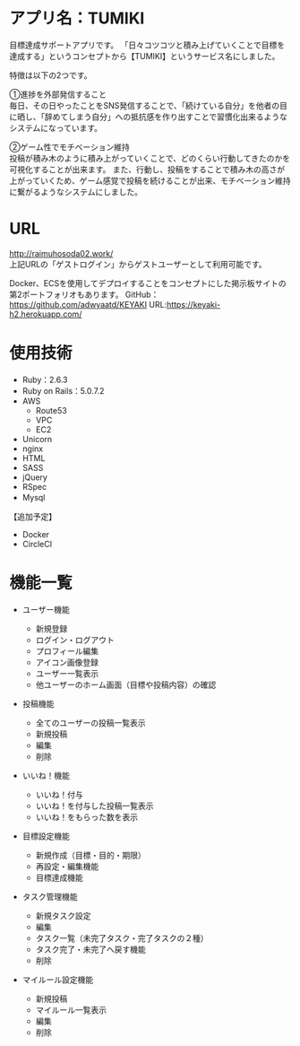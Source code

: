 # アプリ名：TUMIKI
目標達成サポートアプリです。
「日々コツコツと積み上げていくことで目標を達成する」というコンセプトから【TUMIKI】というサービス名にしました。

特徴は以下の2つです。

①進捗を外部発信すること  
毎日、その日やったことをSNS発信することで、「続けている自分」を他者の目に晒し、「辞めてしまう自分」への抵抗感を作り出すことで習慣化出来るようなシステムになっています。

②ゲーム性でモチベーション維持  
投稿が積み木のように積み上がっていくことで、どのくらい行動してきたのかを可視化することが出来ます。
また、行動し、投稿をすることで積み木の高さが上がっていくため、ゲーム感覚で投稿を続けることが出来、モチベーション維持に繋がるようなシステムにしました。

# URL
http://raimuhosoda02.work/  
上記URLの「ゲストログイン」からゲストユーザーとして利用可能です。

Docker、ECSを使用してデプロイすることをコンセプトにした掲示板サイトの第2ポートフォリオもあります。
GitHub：https://github.com/adwyaatd/KEYAKI
URL:https://keyaki-h2.herokuapp.com/

# 使用技術
* Ruby：2.6.3
* Ruby on Rails：5.0.7.2
* AWS
    * Route53
    * VPC
    * EC2
* Unicorn
* nginx
* HTML
* SASS
* jQuery
* RSpec
* Mysql　

【追加予定】

* Docker
* CircleCI

# 機能一覧
* ユーザー機能
    * 新規登録
    * ログイン・ログアウト
    * プロフィール編集
    * アイコン画像登録
    * ユーザー一覧表示
    * 他ユーザーのホーム画面（目標や投稿内容）の確認
    
* 投稿機能
    * 全てのユーザーの投稿一覧表示
    * 新規投稿
    * 編集
    * 削除

* いいね！機能
    * いいね！付与
    * いいね！を付与した投稿一覧表示
    * いいね！をもらった数を表示

* 目標設定機能
    * 新規作成（目標・目的・期限）
    * 再設定・編集機能
    * 目標達成機能

* タスク管理機能
    * 新規タスク設定
    * 編集
    * タスク一覧（未完了タスク・完了タスクの２種）
    * タスク完了・未完了へ戻す機能
    * 削除

* マイルール設定機能
    * 新規投稿
    * マイルール一覧表示
    * 編集
    * 削除
